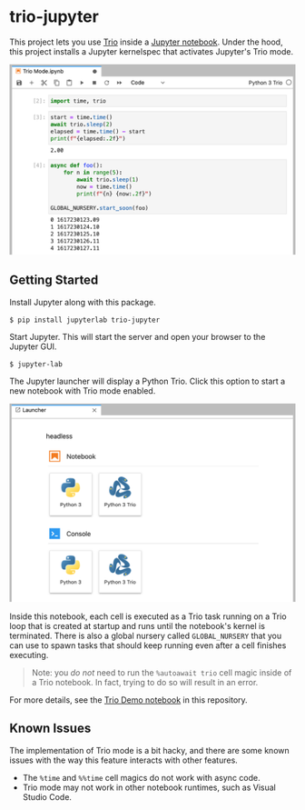 # trio-jupyter

This project lets you use [Trio](http://github.com/python-trio/trio/) inside a [Jupyter
notebook](https://jupyter.readthedocs.io/en/latest/). Under the hood, this project
installs a Jupyter kernelspec that activates Jupyter's Trio mode.

![Demo of Jupyter in Trio mode](./demo.png)

## Getting Started

Install Jupyter along with this package.

```
$ pip install jupyterlab trio-jupyter
```

Start Jupyter. This will start the server and open your browser to the Jupyter GUI.

```
$ jupyter-lab
```

The Jupyter launcher will display a Python Trio. Click this option to start a new notebook with Trio mode enabled.

![Jupyter launcher has Python Trio option](./launcher.png)

Inside this notebook, each cell is executed as a Trio task running on a Trio loop that
is created at startup and runs until the notebook's kernel is terminated. There is also a global nursery called `GLOBAL_NURSERY` that you can use to spawn tasks that should keep running even after a cell finishes executing.

> Note: you *do not* need to run the `%autoawait trio` cell magic inside of a Trio
> notebook. In fact, trying to do so will result in an error.

For more details, see the [Trio Demo notebook](./Trio%20Demo.ipynb) in this repository.

## Known Issues

The implementation of Trio mode is a bit hacky, and there are some known issues with the
way this feature interacts with other features.

* The `%time` and `%%time` cell magics do not work with async code.
* Trio mode may not work in other notebook runtimes, such as Visual Studio Code.
